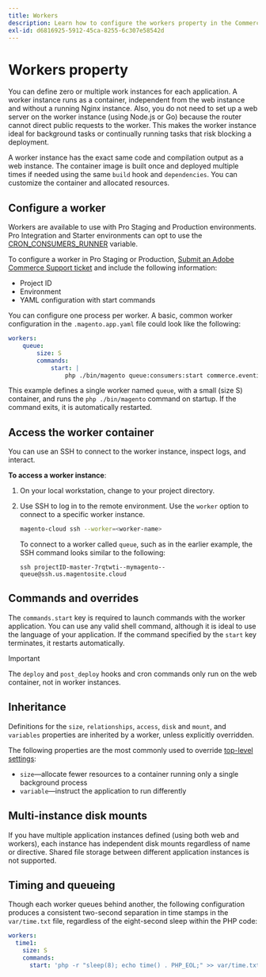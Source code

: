```yaml
---
title: Workers
description: Learn how to configure the workers property in the Commerce application configuration file.
exl-id: d6816925-5912-45ca-8255-6c307e58542d
---
```

# Workers property

You can define zero or multiple work instances for each application. A worker instance runs as a container, independent from the web instance and without a running Nginx instance. Also, you do not need to set up a web server on the worker instance (using Node.js or Go) because the router cannot direct public requests to the worker. This makes the worker instance ideal for background tasks or continually running tasks that risk blocking a deployment.

A worker instance has the exact same code and compilation output as a web instance. The container image is built once and deployed multiple times if needed using the same `build` hook and `dependencies`. You can customize the container and allocated resources.

## Configure a worker

Workers are available to use with Pro Staging and Production environments. Pro Integration and Starter environments can opt to use the [CRON_CONSUMERS_RUNNER](https://experienceleague.adobe.com/docs/commerce-cloud-service/user-guide/configure/env/stage/variables-deploy.html#cron_consumers_runner) variable.

To configure a worker in Pro Staging or Production, [Submit an Adobe Commerce Support ticket](https://experienceleague.adobe.com/docs/commerce-knowledge-base/kb/help-center-guide/magento-help-center-user-guide.html#submit-ticket) and include the following information:

- Project ID
- Environment
- YAML configuration with start commands

You can configure one process per worker. A basic, common worker configuration in the `.magento.app.yaml` file could look like the following:

```yaml
workers:
    queue:
        size: S
        commands:
            start: |
                php ./bin/magento queue:consumers:start commerce.eventing.event.publish
```

This example defines a single worker named `queue`, with a small (size S) container, and runs the `php ./bin/magento` command on startup. If the command exits, it is automatically restarted.

## Access the worker container

You can use an SSH to connect to the worker instance, inspect logs, and interact.

**To access a worker instance**:

1. On your local workstation, change to your project directory.
1. Use SSH to log in to the remote environment. Use the `worker` option to connect to a specific worker instance.

   ```bash
   magento-cloud ssh --worker=<worker-name>
   ```

   To connect to a worker called `queue`, such as in the earlier example, the SSH command looks similar to the following:

   ```terminal
   ssh projectID-master-7rqtwti--mymagento--queue@ssh.us.magentosite.cloud
   ```

## Commands and overrides

The `commands.start` key is required to launch commands with the worker application. You can use any valid shell command, although it is ideal to use the language of your application. If the command specified by the `start` key terminates, it restarts automatically.

>[!IMPORTANT]
>
>The `deploy` and `post_deploy` hooks and cron commands only run on the web container, not in worker instances.

## Inheritance

Definitions for the `size`, `relationships`, `access`, `disk` and `mount`, and `variables` properties are inherited by a worker, unless explicitly overridden. 

The following properties are the most commonly used to override [top-level settings](properties.md):

- `size`—allocate fewer resources to a container running only a single background process
- `variable`—instruct the application to run differently

## Multi-instance disk mounts

If you have multiple application instances defined (using both web and workers), each instance has independent disk mounts regardless of name or directive. Shared file storage between different application instances is not supported.

## Timing and queueing

Though each worker queues behind another, the following configuration produces a consistent two-second separation in time stamps in the `var/time.txt` file, regardless of the eight-second sleep within the PHP code:

```yaml
workers:
  time1:
    size: S
    commands:
      start: 'php -r "sleep(8); echo time() . PHP_EOL;" >> var/time.txt& sleep 2'
```
